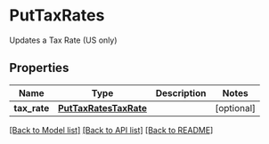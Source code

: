 # PutTaxRates

Updates a Tax Rate (US only)
## Properties
Name | Type | Description | Notes
------------ | ------------- | ------------- | -------------
**tax_rate** | [**PutTaxRatesTaxRate**](PutTaxRatesTaxRate.md) |  | [optional] 

[[Back to Model list]](../README.md#documentation-for-models) [[Back to API list]](../README.md#documentation-for-api-endpoints) [[Back to README]](../README.md)


